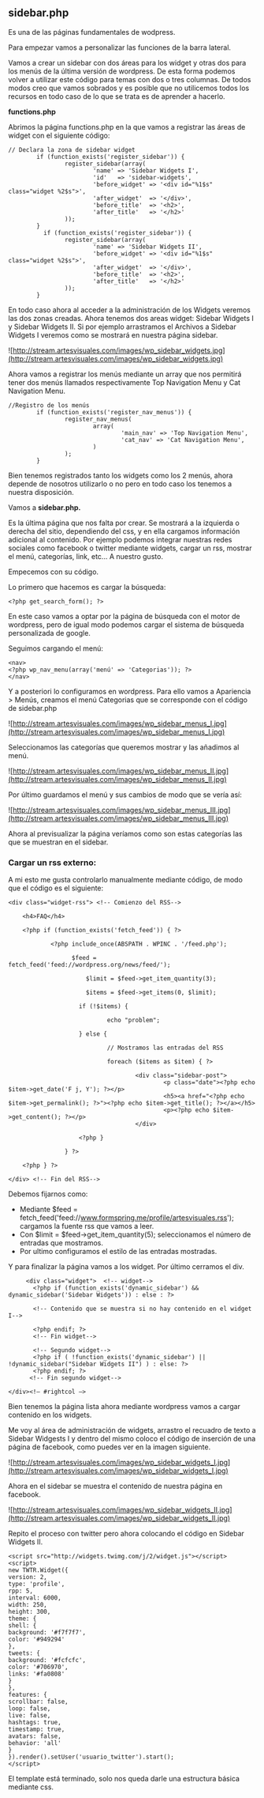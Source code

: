 ## sidebar.php ##

Es una de las páginas fundamentales de wodpress.

Para empezar vamos a personalizar las funciones de la barra lateral.

Vamos a crear un sidebar con dos áreas para los widget y otras dos para los menús de la última versión de
wordpress. De esta forma podemos volver a utilizar este código para temas con dos o tres columnas. De
todos modos creo que vamos sobrados y es posible que no utilicemos todos los recursos en todo caso de lo
que se trata es de aprender a hacerlo.

**functions.php**

Abrimos la página functions.php en la que vamos a registrar las áreas de widget con el siguiente código:

```
// Declara la zona de sidebar widget 
        if (function_exists('register_sidebar')) {
                register_sidebar(array(
                        'name' => 'Sidebar Widgets I',
                        'id'   => 'sidebar-widgets',
                        'before_widget' => '<div id="%1$s" class="widget %2$s">',
                        'after_widget'  => '</div>',
                        'before_title'  => '<h2>',
                        'after_title'   => '</h2>'
                ));
        }
          if (function_exists('register_sidebar')) {
                register_sidebar(array(
                        'name' => 'Sidebar Widgets II',
                        'before_widget' => '<div id="%1$s" class="widget %2$s">',
                        'after_widget'  => '</div>',
                        'before_title'  => '<h2>',
                        'after_title'   => '</h2>'
                ));
        }
```

En todo caso ahora al acceder a la administración de los Widgets veremos las dos zonas creadas. Ahora tenemos dos areas widget: Sidebar Widgets I y Sidebar Widgets II. Si por ejemplo arrastramos el
Archivos a Sidebar Widgets I veremos como se mostrará en nuestra página sidebar.

![http://stream.artesvisuales.com/images/wp_sidebar_widgets.jpg](http://stream.artesvisuales.com/images/wp_sidebar_widgets.jpg)

Ahora vamos a registrar los menús mediante un array que nos permitirá tener dos menús llamados
respectivamente Top Navigation Menu y Cat Navigation Menu.

```
//Registro de los menús
        if (function_exists('register_nav_menus')) {
                register_nav_menus(
                        array(
                                'main_nav' => 'Top Navigation Menu',
                                'cat_nav' => 'Cat Navigation Menu',
                        )
                );
        } 
```

Bien tenemos registrados tanto los widgets como los 2 menús, ahora depende de nosotros utilizarlo o no
pero en todo caso los tenemos a nuestra disposición.

Vamos a **sidebar.php.**

Es la última página que nos falta por crear. Se mostrará a la izquierda o derecha del sitio, dependiendo del
css, y en ella cargamos información adicional al contenido. Por ejemplo podemos integrar nuestras redes
sociales como facebook o twitter mediante widgets, cargar un rss, mostrar el menú, categorías, link, etc... A
nuestro gusto.

Empecemos con su código.

Lo primero que hacemos es cargar la búsqueda:

```
<?php get_search_form(); ?>
```

En este caso vamos a optar por la página de búsqueda con el motor de wordpress, pero de igual modo podemos cargar el sistema de búsqueda personalizada de google.

Seguimos cargando el menú:

```
<nav>
<?php wp_nav_menu(array('menú' => 'Categorias')); ?>
</nav>
```

Y a posteriori lo configuramos en wordpress. Para ello vamos a Apariencia > Menús, creamos el menú Categorias que se corresponde con el código de sidebar.php

![http://stream.artesvisuales.com/images/wp_sidebar_menus_I.jpg](http://stream.artesvisuales.com/images/wp_sidebar_menus_I.jpg)

Seleccionamos las categorías que queremos mostrar y las añadimos al menú.

![http://stream.artesvisuales.com/images/wp_sidebar_menus_II.jpg](http://stream.artesvisuales.com/images/wp_sidebar_menus_II.jpg)

Por último guardamos el menú y sus cambios de modo que se vería así:

![http://stream.artesvisuales.com/images/wp_sidebar_menus_III.jpg](http://stream.artesvisuales.com/images/wp_sidebar_menus_III.jpg)

Ahora al previsualizar la página veríamos como son estas categorías las que se muestran en el sidebar.

### Cargar un rss externo: ###

A mi esto me gusta controlarlo manualmente mediante código, de modo que el código es el siguiente:

```
<div class="widget-rss"> <!-- Comienzo del RSS--> 

    <h4>FAQ</h4>
    
    <?php if (function_exists('fetch_feed')) { ?>
            
            <?php include_once(ABSPATH . WPINC . '/feed.php'); 
            
                  $feed = fetch_feed('feed://wordpress.org/news/feed/');
            
                      $limit = $feed->get_item_quantity(3);
                    
                      $items = $feed->get_items(0, $limit);
                    
                    if (!$items) {
                            
                            echo "problem";
                            
                    } else {
                            
                            // Mostramos las entradas del RSS
                            
                            foreach ($items as $item) { ?>
                                    
                                    <div class="sidebar-post">
                                            <p class="date"><?php echo $item->get_date('F j, Y'); ?></p>
                                            <h5><a href="<?php echo $item->get_permalink(); ?>"><?php echo $item->get_title(); ?></a></h5>
                                            <p><?php echo $item->get_content(); ?></p>
                                    </div>
                            
                    <?php } 
                    
                } ?>

    <?php } ?>

</div> <!-- Fin del RSS--> 
```

Debemos fijarnos como:

  * Mediante $feed = fetch\_feed('feed://www.formspring.me/profile/artesvisuales.rss'); cargamos la fuente
rss que vamos a leer.
  * Con $limit = $feed->get\_item\_quantity(5); seleccionamos el número de entradas que mostramos.
  * Por ultimo configuramos el estilo de las entradas mostradas.

Y para finalizar la página vamos a los widget. Por último cerramos el div.

```
     <div class="widget">  <!-- widget--> 
       <?php if (function_exists('dynamic_sidebar') && dynamic_sidebar('Sidebar Widgets')) : else : ?>

       <!-- Contenido que se muestra si no hay contenido en el widget I-->
                
       <?php endif; ?>    
       <!-- Fin widget--> 
         
       <!-- Segundo widget-->       
       <?php if ( !function_exists('dynamic_sidebar') || !dynamic_sidebar("Sidebar Widgets II") ) : else: ?>                 
       <?php endif; ?> 
      <!-- Fin segundo widget-->

</div><!– #rightcol –> 
```

Bien tenemos la página lista ahora mediante wordpress vamos a cargar contenido en los widgets.

Me voy al área de administración de widgets, arrastro el recuadro de texto a Sidebar Widgests I y dentro del
mismo coloco el código de inserción de una página de facebook, como puedes ver en la imagen siguiente.

![http://stream.artesvisuales.com/images/wp_sidebar_widgets_I.jpg](http://stream.artesvisuales.com/images/wp_sidebar_widgets_I.jpg)

Ahora en el sidebar se muestra el contenido de nuestra página en facebook.

![http://stream.artesvisuales.com/images/wp_sidebar_widgets_II.jpg](http://stream.artesvisuales.com/images/wp_sidebar_widgets_II.jpg)

Repito el proceso con twitter pero ahora colocando el código en Sidebar Widgets II.

```
<script src="http://widgets.twimg.com/j/2/widget.js"></script>
<script>
new TWTR.Widget({
version: 2,
type: 'profile',
rpp: 5,
interval: 6000,
width: 250,
height: 300,
theme: {
shell: {
background: '#f7f7f7',
color: '#949294'
},
tweets: {
background: '#fcfcfc',
color: '#706970',
links: '#fa0808'
}
},
features: {
scrollbar: false,
loop: false,
live: false,
hashtags: true,
timestamp: true,
avatars: false,
behavior: 'all'
}
}).render().setUser('usuario_twitter').start();
</script>
```

El template está terminado, solo nos queda darle una estructura básica mediante css.